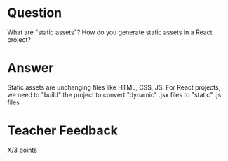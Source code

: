 # Question

What are "static assets"? How do you generate static assets in a React project?

# Answer

Static assets are unchanging files like HTML, CSS, JS. For React projects, we need to "build" the project to convert "dynamic" .jsx files to "static" .js files

# Teacher Feedback

X/3 points
